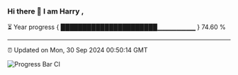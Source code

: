 ### Hi there 👋 I am Harry , 

⏳ Year progress { ██████████████████████▁▁▁▁▁▁▁▁ } 74.60 %

---

⏰ Updated on Mon, 30 Sep 2024 00:50:14 GMT

![Progress Bar CI](https://github.com/duykhang68/duykhang68/workflows/Progress%20Bar%20CI/badge.svg)
